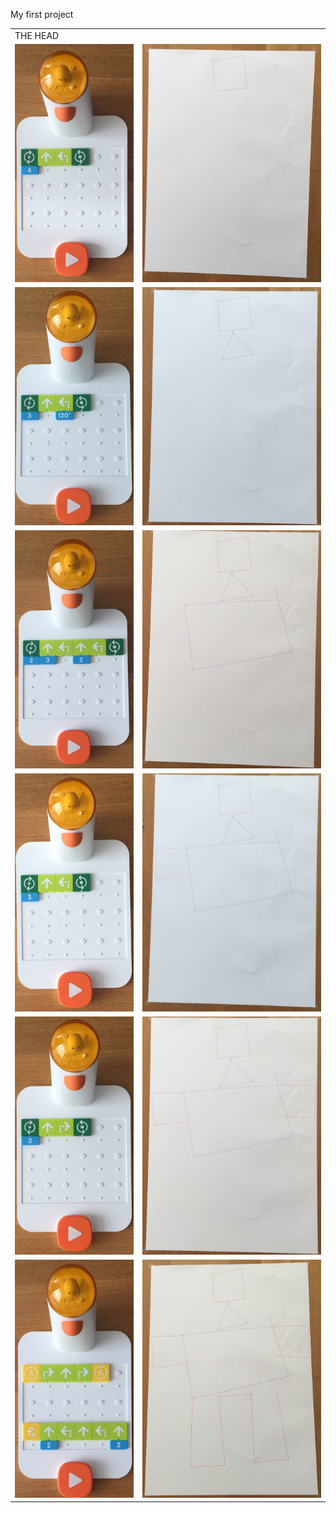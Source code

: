 My first project

<p>
  <table>
    <tbody>
      <tr><td colspan="2"> THE HEAD </td><tr>
      <tr><td> <img src=10.the.head.code.jpg> </td><td> <img src=11.the.head.output.jpg> </td><tr>
      <tr><td> <img src=20.the.neck.code.jpg> </td><td> <img src=21.the.neck.output.jpg> </td><tr>
      <tr><td> <img src=30.the.body.code.jpg> </td><td> <img src=31.the.body.output.jpg> </td><tr>
      <tr><td> <img src=40.right.arm.code.jpg> </td><td> <img src=41.right.arm.output.jpg> </td><tr>
      <tr><td> <img src=50.left.arm.code.jpg> </td><td> <img src=51.left.arm.output.jpg> </td><tr>
      <tr><td> <img src=60.the.legs.code.jpg> </td><td> <img src=61.the.legs.output.jpg> </td><tr>
    <tbody>
  </table>  
</p>
